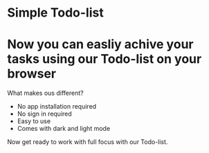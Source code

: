 # Simple Todo-list
<h1>Now you can easliy achive your tasks using our Todo-list on your browser</h1>
<p>What makes ous different?
<ul>
<li>No app installation required</li>
<li>No sign in required</li>
<li>Easy to use</li>
<li>Comes with dark and light mode</li>
</ul>

<p>Now get ready to work with full focus with our Todo-list.</p>
